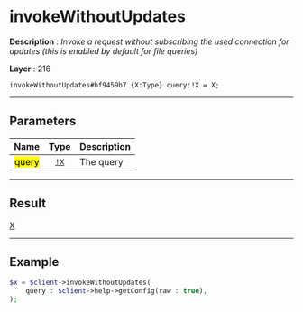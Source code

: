 # invokeWithoutUpdates

**Description** : *Invoke a request without subscribing the used connection for updates \(this is enabled by default for file queries\)*

**Layer** : 216

```tl
invokeWithoutUpdates#bf9459b7 {X:Type} query:!X = X;
```

---

## Parameters

| Name | Type | Description |
| :---: | :---: | :--- |
| <mark>query</mark> | [`!X`](type/X) | The query |

---

## Result

[X](type/X)

---

## Example

```php
$x = $client->invokeWithoutUpdates(
	query : $client->help->getConfig(raw : true),
);
```
